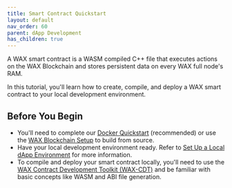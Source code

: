 ```yaml
---
title: Smart Contract Quickstart
layout: default
nav_order: 60
parent: dApp Development
has_children: true
---
```


A WAX smart contract is a WASM compiled C++ file that executes actions on the WAX Blockchain and stores persistent data on every WAX full node's RAM.

In this tutorial, you'll learn how to create, compile, and deploy a WAX smart contract to your local development environment.

## Before You Begin

- You'll need to complete our [Docker Quickstart](/docs/dapp-development/docker-setup/) (recommended) or use the [WAX Blockchain Setup](/docs/dapp-development/wax-blockchain-setup/) to build from source.
- Have your local development environment ready. Refer to [Set Up a Local dApp Environment](/docs/dapp-development/) for more information.
- To compile and deploy your smart contract locally, you'll need to use the [WAX Contract Development Toolkit (WAX-CDT)](/docs/dapp-development/wax-cdt/) and be familiar with basic concepts like WASM and ABI file generation.


